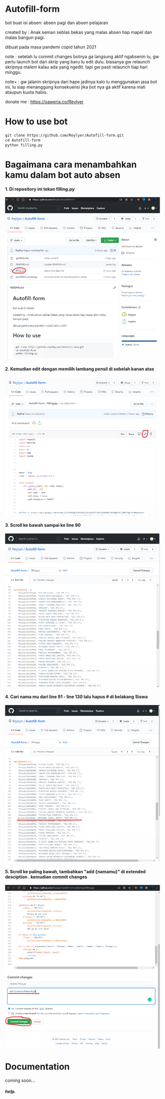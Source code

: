 # Autofill-form
bot buat isi absen: absen pagi dan absen pelajaran

created by : Anak seman seblas bekas yang malas absen tiap mapel dan malas bangun pagi.


dibuat pada masa pandemi copid tahun 2021

note : setelah lu commit changes botnya ga langsung aktif ngabsenin lu, gw perlu launch bot dari skrip yang baru lu edit dulu. biasanya gw relaunch skripnya malem kalau ada yang ngedit. tapi gw pasti relaunch tiap hari minggu.

note+ : gw jalanin skripnya dari hape jadinya kalo lu menggunakan jasa bot ini, lu siap menanggung konsekuensi jika bot nya ga aktif karena mati ataupun kuota habis.



donate me : https://saweria.co/Reylyer


# How to use bot
```
git clone https://github.com/Reylyer/Autofill-form.git
cd Autofill-form
python filling.py
```

# Bagaimana cara menambahkan kamu dalam bot auto absen

#### 1. Di repository ini tekan filling.py
![test](https://github.com/Reylyer/Autofill-form/blob/main/resource/01.png)


#### 2. Kemudian edit dengan memilih lambang pensil di sebelah kanan atas
![test](https://github.com/Reylyer/Autofill-form/blob/main/resource/02.png)


#### 3. Scroll ke bawah sampai ke line 90
![test](https://github.com/Reylyer/Autofill-form/blob/main/resource/03.png)


#### 4. Cari nama mu dari line 91 - line 130 lalu hapus # di belakang Siswa
![test](https://github.com/Reylyer/Autofill-form/blob/main/resource/04.png)


#### 5. Scroll ke paling bawah, tambahkan "add {namamu}" di extended desciption . kemudian commit changes
![test](https://github.com/Reylyer/Autofill-form/blob/main/resource/05.png)


# Documentation
coming soon...

##### help.
